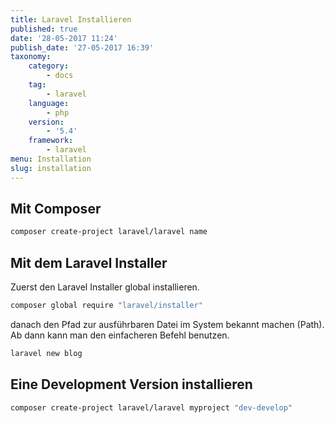 ```yaml
---
title: Laravel Installieren
published: true
date: '28-05-2017 11:24'
publish_date: '27-05-2017 16:39'
taxonomy:
    category:
        - docs
    tag:
        - laravel
    language:
        - php
    version:
        - '5.4'
    framework:
        - laravel
menu: Installation
slug: installation
---
```


## Mit Composer

```bash
composer create-project laravel/laravel name
```

## Mit dem Laravel Installer

Zuerst den Laravel Installer global installieren.

```bash
composer global require "laravel/installer"
```

danach den Pfad zur ausführbaren Datei im System bekannt machen (Path).
Ab dann kann man den einfacheren Befehl benutzen.

```bash
laravel new blog
```

## Eine Development Version installieren

```bash
composer create-project laravel/laravel myproject "dev-develop"
```